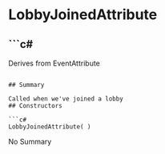 # LobbyJoinedAttribute

## ```c#
Derives from EventAttribute
```

## Summary

Called when we've joined a lobby
## Constructors

```c#
LobbyJoinedAttribute( ) 
```
No Summary
